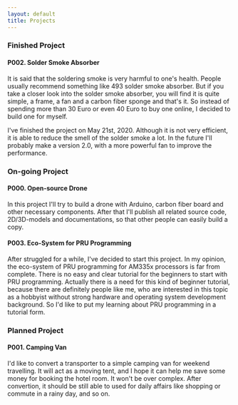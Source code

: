 ```yaml
---
layout: default
title: Projects
---
```

### Finished Project
#### P002. Solder Smoke Absorber
It is said that the soldering smoke is very harmful to one's health. People usually recommend something like 493 solder smoke absorber. But if you take a closer look into the solder smoke absorber, you will find it is quite simple, a frame, a fan and a carbon fiber sponge and that's it. So instead of spending more than 30 Euro or even 40 Euro to buy one online, I decided to build one for myself.

I've finished the project on May 21st, 2020. Although it is not very efficient, it is able to reduce the smell of the solder smoke a lot. In the future I'll probably make a version 2.0, with a more powerful fan to improve the performance.

### On-going Project

#### P000. Open-source Drone
In this project I'll try to build a drone with Arduino, carbon fiber board and other necessary components. After that I'll publish all related source code, 2D/3D-models and documentations, so that other people can easily build a copy.

#### P003. Eco-System for PRU Programming
After struggled for a while, I've decided to start this project. In my opinion, the eco-system of PRU programming for AM335x processors is far from complete. There is no easy and clear tutorial for the beginners to start with PRU programming. Actually there is a need for this kind of beginner tutorial, because there are definitely people like me, who are interested in this topic as a hobbyist without strong hardware and operating system development background. So I'd like to put my learning about PRU programming in a tutorial form.

### Planned Project

#### P001. Camping Van
I'd like to convert a transporter to a simple camping van for weekend travelling. It will act as a moving tent, and I hope it can help me save some money for booking the hotel room. It won't be over complex. After convertion, it should be still able to used for daily affairs like shopping or commute in a rainy day, and so on.